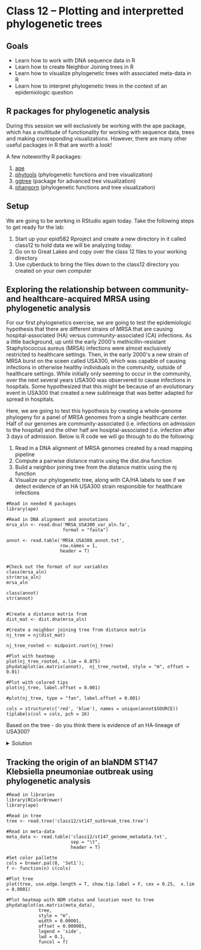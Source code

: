Class 12 – Plotting and interpretted phylogenetic trees
=======================================================

Goals
----
- Learn how to work with DNA sequence data in R
- Learn how to create Neighbor Joining trees in R
- Learn how to visualize phylogenetic trees with associated meta-data in R
- Learn how to interpret phylogenetic trees in the context of an epidemiologic question

R packages for phylogenetic analysis
-------------------------------------
During this session we will exclusively be working with the ape package, which has a multitude of functionality for working with sequence data, trees and making corresponding visualizations. However, there are many other useful packages in R that are worth a look!

A few noteworthy R packages:
1. [ape](https://cran.r-project.org/web/packages/ape/ape.pdf)
2. [phytools](https://cran.r-project.org/web/packages/phytools/index.html) (phylogenetic functions and tree visualization)
3. [ggtree](https://guangchuangyu.github.io/software/ggtree/) (package for advanced tree visualization)
4. [phangorn](https://cran.r-project.org/web/packages/phangorn/index.html) (phylogenetic functions and tree visualization)


Setup
-----
We are going to be working in RStudio again today. Take the following steps to get ready for the lab:

1. Start up your epid582 Rproject and create a new directory in it called class12 to hold data we will be analyzing today. 
2. Go on to Great Lakes and copy over the class 12 files to your working directory
3. Use cyberduck to bring the files down to the class12 directory you created on your own computer


Exploring the relationship between community- and healthcare-acquired MRSA using phylogenetic analysis
------------------------------------------------------------------------------------------------------
For our first phylogenetics exercise, we are going to test the epidemiologic hypothesis that there are different strains of MRSA that are causing hospital-associated (HA) versus community-associated (CA) infections. As a little background, up until the early 2000's methicillin-resistant Staphylococcus aureus (MRSA) infections were almost exclusively restricted to healthcare settings. Then, in the early 2000's a new strain of MRSA burst on the sceen called USA300, which was capable of causing infections in otherwise healthy individuals in the community, outside of healthcare settings. While initially only seeming to occur in the community, over the next several years USA300 was observered to cause infections in hospitals. Some hypothesized that this might be because of an evolutionary event in USA300 that created a new sublineage that was better adapted for spread in hospitals. 

Here, we are going to test this hypothesis by creating a whole-genome phylogeny for a panel of MRSA genomes from a single healthcare center. Half of our genomes are community-associated (i.e. infections on admission to the hospital) and the other half are hosiptal-associated (i.e. infection after 3 days of admission. Below is R code we will go through to do the following:

1) Read in a DNA alignment of MRSA genomes created by a read mapping pipeline
2) Compute a pairwise distance matrix using the dist.dna function
3) Build a neighbor joining tree from the distance matrix using the nj function
4) Visualize our phylogenetic tree, along with CA/HA labels to see if we detect evidence of an HA USA300 strain responsible for healthcare infections

```
#Read in needed R packages
library(ape)

#Read in DNA alignment and annotations
mrsa_aln <- read.dna('MRSA_USA300_var_aln.fa',
                     format = "fasta")

annot <- read.table('MRSA_USA300_annot.txt',
                    row.names = 1,
                    header = T)


#Check out the format of our variables
class(mrsa_aln)
str(mrsa_aln)
mrsa_aln

class(annot)
str(annot)


#Create a distance matrix from 
dist_mat <- dist.dna(mrsa_aln)

#Create a neighbor joining tree from distance matrix
nj_tree = nj(dist_mat)

nj_tree_rooted <- midpoint.root(nj_tree)

#Plot with heatmap
plot(nj_tree_rooted, x.lim = 0.075)
phydataplot(as.matrix(annot),  nj_tree_rooted, style = "m", offset = 0.01)

#Plot with colored tips
plot(nj_tree, label.offset = 0.001)

#plot(nj_tree, type = "fan", label.offset = 0.001)

cols = structure(c('red', 'blue'), names = unique(annot$SOURCE))
tiplabels(col = cols, pch = 16)
```

Based on the tree - do you think there is evidence of an HA-lineage of USA300?

<details>
  <summary>Solution</summary>  
  
```
If there were an HA-lineage of USA300 we would expect that all the HA isolates would group together on the tree and share a common ancestor dating back to the emergence of this HA-linage. However, the intermixing of CA and HA isolates on the tree, indicates that there is a single lineage of USA300 capable of causing infections in both settings. [Based on some work our group has done with a collaborator](https://pubmed.ncbi.nlm.nih.gov/28486667/), we hypothesize that the uptick in HA infections is not neccesarily due to increased transmission in healthcare settings, but rather due to an increased prevalence in the community and patients transitioning from colonization to infection in the hospital (i.e. asymptomatically colonized on admission, but only show symptoms of infection later in their stay).
```

</details>


Tracking the origin of an blaNDM ST147 Klebsiella pneumoniae outbreak using phylogenetic analysis
-------------------------------------------------------------------------------------------------

```
#Read in libraries
library(RColorBrewer)
library(ape)

#Read in tree
tree <- read.tree('class12/st147_outbreak_tree.tree')

#Read in meta-data
meta_data <- read.table('class12/st147_genome_metadata.txt', 
                        sep = "\t",
                        header = T)

#Set color pallette
cols = brewer.pal(8, 'Set1');
f <- function(n) c(cols)

#Plot tree
plot(tree, use.edge.length = T, show.tip.label = F, cex = 0.25,  x.lim = 0.0001)

#Plot heatmap with NDM status and location next to tree
phydataplot(as.matrix(meta_data),  
            tree, 
            style = "m", 
            width = 0.00001, 
            offset = 0.000001, 
            legend = 'side', 
            lwd = 0.1,
            funcol = f)
```
